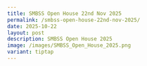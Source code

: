 ```yaml
---
title: SMBSS Open House 22nd Nov 2025
permalink: /smbss-open-house-22nd-nov-2025/
date: 2025-10-22
layout: post
description: SMBSS Open House 2025
image: /images/SMBSS_Open_House_2025.png
variant: tiptap
---
```

